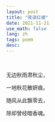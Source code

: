 ```yaml
---
layout: post
title: "夜读红楼"
date: 2021-11-21
use_math: false
lang: zh
tags: poem
desc: 
---
```


<br>

无边秋雨肃秋尘，

一地秋花散妍痕。

随风从此飘零去，

除却曾经暗香魂。



